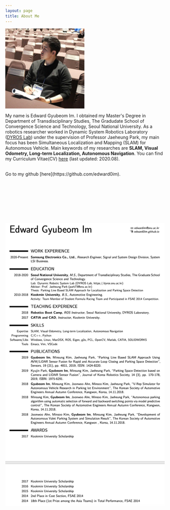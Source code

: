 ```yaml
---
layout: page
title: About Me
---
```


<div class="figure">
<p>
<img src="/assets/edward.jpg" width="250" align="center" /> <br/>
</p>
</div>

My name is Edward Gyubeom Im. I obtained my Master's Degree in Department of Transdisciplinary Studies, The Gradudate School of Convergence Science and Technology, Seoul National University. As a robotics researcher worked in Dynamic System Robotics Laboratory ([DYROS Lab](http://dyros.snu.ac.kr)) under the supervision of Professor Jaeheung Park, my main focus has been Simultaneous Localization and Mapping (SLAM) for Autonomous Vehicle. Main keywords of my researches are <b>SLAM, Visual Odometry, Long-term Localization, Autonomous Navigation</b>. You can find my Curriculum Vitae(CV) [here](/assets/cv.pdf) (last updated: 2020.08). 

<br/>
Go to my github [here](https://github.com/edward0im).

<br/><br/>
--------------

<br/><br/>

<div class="figure">
<p>
<img src="/pictures/200704/cv.png" align="center" /> <br/>
</p>
</div>

